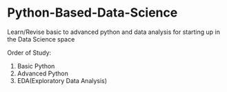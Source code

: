 # Python-Based-Data-Science
Learn/Revise basic to advanced python and data analysis for starting up in the Data Science space

Order of Study:
1. Basic Python
2. Advanced Python
3. EDA(Exploratory Data Analysis)
